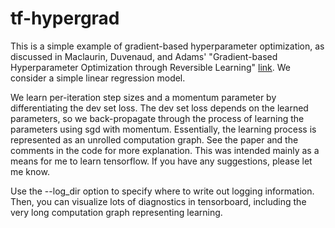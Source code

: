 # tf-hypergrad
This is a simple example of gradient-based hyperparameter optimization, as discussed in Maclaurin, Duvenaud, and Adams' "Gradient-based Hyperparameter Optimization through Reversible Learning" [link](http://arxiv.org/pdf/1502.03492.pdf). We consider a simple linear regression model. 

We learn per-iteration step sizes and a momentum parameter by differentiating the dev set loss. The dev set loss depends on the learned parameters, so we back-propagate through the process of learning the parameters using sgd with momentum. Essentially, the learning process is represented as an unrolled computation graph. See the paper and the comments in the code for more explanation.  This was intended mainly as a means for me to learn tensorflow. If you have any suggestions, please let me know. 

Use the --log_dir option to specify where to write out logging information. Then, you can visualize lots of diagnostics in tensorboard, including the very long computation graph representing learning. 

